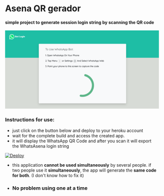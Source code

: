 # Asena QR gerador
#### simple project to generate session login string by scanning the QR code

![alt text](https://raw.githubusercontent.com/erickythierry/asena-qr-gerador/729c4a2f927a6745fc829b00c4517699532fb94d/exemple.png)

### Instructions for use:
- just click on the button below and deploy to your heroku account
- wait for the complete build and access the created app.
- it will display the WhatsApp QR Code and after you scan it will export the WhatsAsena login string 

[![Deploy](https://www.herokucdn.com/deploy/button.svg)](https://heroku.com/deploy?template=https://github.com/erickythierry/asena-qr-gerador/tree/main)

- this application **cannot be used simultaneously** by several people. if two people use it **simultaneously**, the app will generate the **same code for both**. (I don't know how to fix it) 

- ### **No problem using one at a time**
